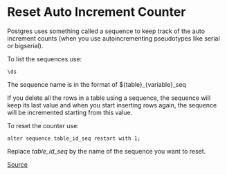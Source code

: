 # Reset Auto Increment Counter

Postgres uses something called a sequence to keep track of the auto increment counts (when you use autoincrementing pseudotypes like serial or bigserial).

To list the sequences use:

```
\ds
```

The sequence name is in the format of ${table}_{variable}_seq

If you delete all the rows in a table using a sequence, the sequence will keep its last value and when you start inserting rows again, the sequence will be incremented starting from this value.

To reset the counter use:

```
alter sequence table_id_seq restart with 1;
```

Replace *table_id_seq* by the name of the sequence you want to reset.

[Source](http://digitaldreamer.net/blog/2013/6/11/reset-auto-increment-counter-postgres)

